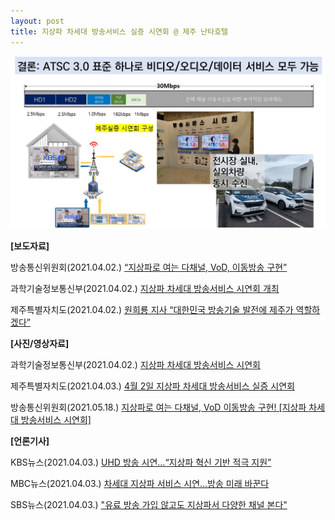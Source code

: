 ```yaml
---
layout: post
title: 지상파 차세대 방송서비스 실증 시연회 @ 제주 난타호텔
---
```



![그림](/images/jeju-2021-04.JPG)

**[보도자료]**

방송통신위원회(2021.04.02.) [“지상파로 여는 다채널, VoD, 이동방송 구현”](https://www.korea.kr/news/pressReleaseView.do?newsId=156444603)

과학기술정보통신부(2021.04.02.) [지상파 차세대 방송서비스 시연회 개최](https://www.korea.kr/news/pressReleaseView.do?newsId=156444601)

제주특별자치도(2021.04.02.) [원희룡 지사 “대한민국 방송기술 발전에 제주가 역할하겠다”](https://www.jeju.go.kr/news/bodo/list.htm?act=view&seq=1308439)



**[사진/영상자료]**

과학기술정보통신부(2021.04.02.) [지상파 차세대 방송서비스 시연회](https://www.korea.kr/news/policyPhotoView.do?themekey=dept_activity&bbsKey=40801)

제주특별자치도(2021.04.03.) [4월 2일 지상파 차세대 방송서비스 실증 시연회](https://www.jeju.go.kr/dojisa/news/gallery.htm?act=view&seq=1308763)

방송통신위원회(2021.05.18.) [지상파로 여는 다채널, VoD 이동방송 구현! [지상파 차세대 방송서비스 시연회]](https://youtu.be/XZCh1V-iHdE)



**[언론기사]**

KBS뉴스(2021.04.03.) [UHD 방송 시연…“지상파 혁신 기반 적극 지원”](https://news.kbs.co.kr/news/view.do?ncd=5154024)

MBC뉴스(2021.04.03.) [차세대 지상파 서비스 시연…방송 미래 바꾼다](https://imnews.imbc.com/replay/2021/nwtoday/article/6138013_34943.html)

SBS뉴스(2021.04.03.) ["유료 방송 가입 않고도 지상파서 다양한 채널 본다"](https://news.sbs.co.kr/news/endPage.do?news_id=N1006266696)


